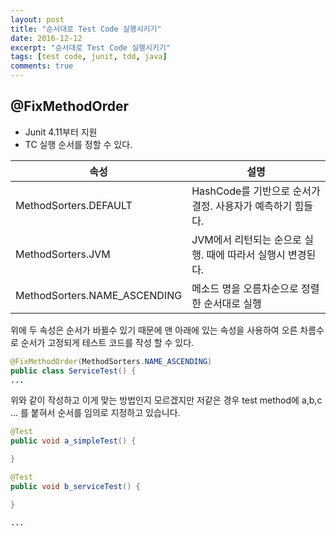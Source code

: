 ```yaml
---
layout: post
title: "순서대로 Test Code 실행시키기"
date: 2016-12-12
excerpt: "순서대로 Test Code 실행시키기"
tags: [test code, junit, tdd, java]
comments: true
---
```


## @FixMethodOrder

 - Junit 4.11부터 지원
 - TC 실행 순서를 정할 수 있다.

|속성|설명|
|---|---|
|MethodSorters.DEFAULT|HashCode를 기반으로 순서가 결정. 사용자가 예측하기 힘들다.|
|MethodSorters.JVM|JVM에서 리턴되는 순으로 실행. 때에 따라서 실행시 변경된다.|
|MethodSorters.NAME_ASCENDING|메소드 명을 오름차순으로 정렬한 순서대로 실행|

위에 두 속성은 순서가 바뀔수 있기 때문에 맨 아래에 있는 속성을 사용하여 오른 차름수로 순서가 고정되게 테스트 코드를 작성 할 수 있다.

```java
@FixMethodOrder(MethodSorters.NAME_ASCENDING)
public class ServiceTest() {
...
```

위와 같이 작성하고 이게 맞는 방법인지 모르겠지만 저같은 경우 test method에 a,b,c ... 를 붙혀서 순서를 임의로 지정하고 있습니다.


```java
@Test
public void a_simpleTest() {

}

@Test
public void b_serviceTest() {

}

...
```
